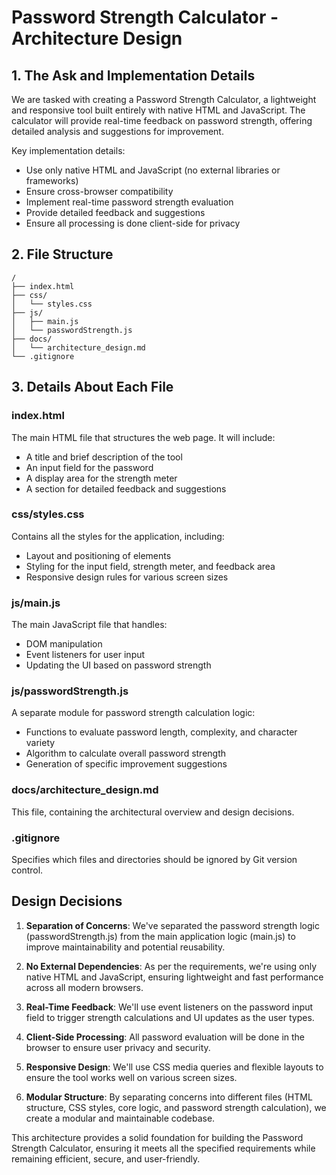 # Password Strength Calculator - Architecture Design

## 1. The Ask and Implementation Details

We are tasked with creating a Password Strength Calculator, a lightweight and responsive tool built entirely with native HTML and JavaScript. The calculator will provide real-time feedback on password strength, offering detailed analysis and suggestions for improvement.

Key implementation details:
- Use only native HTML and JavaScript (no external libraries or frameworks)
- Ensure cross-browser compatibility
- Implement real-time password strength evaluation
- Provide detailed feedback and suggestions
- Ensure all processing is done client-side for privacy

## 2. File Structure

```
/
├── index.html
├── css/
│   └── styles.css
├── js/
│   ├── main.js
│   └── passwordStrength.js
├── docs/
│   └── architecture_design.md
└── .gitignore
```

## 3. Details About Each File

### index.html
The main HTML file that structures the web page. It will include:
- A title and brief description of the tool
- An input field for the password
- A display area for the strength meter
- A section for detailed feedback and suggestions

### css/styles.css
Contains all the styles for the application, including:
- Layout and positioning of elements
- Styling for the input field, strength meter, and feedback area
- Responsive design rules for various screen sizes

### js/main.js
The main JavaScript file that handles:
- DOM manipulation
- Event listeners for user input
- Updating the UI based on password strength

### js/passwordStrength.js
A separate module for password strength calculation logic:
- Functions to evaluate password length, complexity, and character variety
- Algorithm to calculate overall password strength
- Generation of specific improvement suggestions

### docs/architecture_design.md
This file, containing the architectural overview and design decisions.

### .gitignore
Specifies which files and directories should be ignored by Git version control.

## Design Decisions

1. **Separation of Concerns**: We've separated the password strength logic (passwordStrength.js) from the main application logic (main.js) to improve maintainability and potential reusability.

2. **No External Dependencies**: As per the requirements, we're using only native HTML and JavaScript, ensuring lightweight and fast performance across all modern browsers.

3. **Real-Time Feedback**: We'll use event listeners on the password input field to trigger strength calculations and UI updates as the user types.

4. **Client-Side Processing**: All password evaluation will be done in the browser to ensure user privacy and security.

5. **Responsive Design**: We'll use CSS media queries and flexible layouts to ensure the tool works well on various screen sizes.

6. **Modular Structure**: By separating concerns into different files (HTML structure, CSS styles, core logic, and password strength calculation), we create a modular and maintainable codebase.

This architecture provides a solid foundation for building the Password Strength Calculator, ensuring it meets all the specified requirements while remaining efficient, secure, and user-friendly.